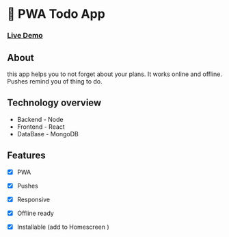 # 🎯 PWA Todo App
### [Live Demo](https://buddytodo.onrender.com)

## About
this app helps you to not forget about your plans. It works online and offline. Pushes remind you of thing to do.

## Technology overview
* Backend - Node
* Frontend - React
* DataBase - MongoDB


## Features
- [x] PWA
- [x] Pushes
- [x] Responsive
- [x] Offline ready
- [x] Installable (add to Homescreen )


